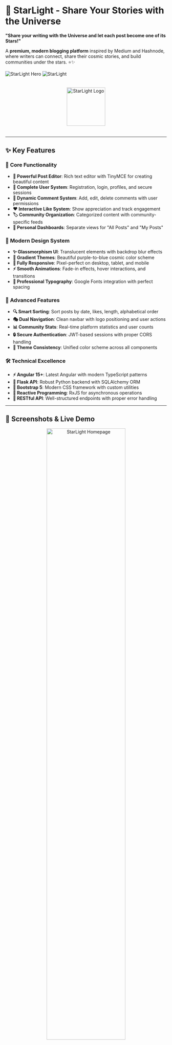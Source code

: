 # 🌟 StarLight - Share Your Stories with the Universe

**"Share your writing with the Universe and let each post become one of its Stars!"**

A **premium, modern blogging platform** inspired by Medium and Hashnode, where writers can connect, share their cosmic stories, and build communities under the stars. ⭐✨

![StarLight Hero](<img width="1512" height="858" alt="Screenshot 2025-10-07 at 3 11 08 PM" src="https://github.com/user-attachments/assets/70220c0f-1719-464b-adf8-5df4e91a8b8e" />)
![StarLight](<img width="1512" height="853" alt="Screenshot 2025-10-07 at 3 11 40 PM" src="https://github.com/user-attachments/assets/a4c20a33-39d6-42cd-8d2a-8166aa882945" />
)

<div align="center">
  <img src="starlight-ng/src/assets/img/starlight-logo.svg" alt="StarLight Logo" width="120" style="margin: 20px 0;">
</div>

---

## ✨ **Key Features**

### 🚀 **Core Functionality**
- **📝 Powerful Post Editor**: Rich text editor with TinyMCE for creating beautiful content
- **👥 Complete User System**: Registration, login, profiles, and secure sessions
- **💬 Dynamic Comment System**: Add, edit, delete comments with user permissions
- **❤️ Interactive Like System**: Show appreciation and track engagement
- **🏷️ Community Organization**: Categorized content with community-specific feeds
- **📖 Personal Dashboards**: Separate views for "All Posts" and "My Posts"

### 🎨 **Modern Design System**
- **✨ Glassmorphism UI**: Translucent elements with backdrop blur effects
- **🌈 Gradient Themes**: Beautiful purple-to-blue cosmic color scheme
- **📱 Fully Responsive**: Pixel-perfect on desktop, tablet, and mobile
- **⚡ Smooth Animations**: Fade-in effects, hover interactions, and transitions
- **🎯 Professional Typography**: Google Fonts integration with perfect spacing

### 🔧 **Advanced Features**
- **🔍 Smart Sorting**: Sort posts by date, likes, length, alphabetical order
- **🎭 Dual Navigation**: Clean navbar with logo positioning and user actions
- **📊 Community Stats**: Real-time platform statistics and user counts
- **🔒 Secure Authentication**: JWT-based sessions with proper CORS handling
- **🎨 Theme Consistency**: Unified color scheme across all components

### 🛠 **Technical Excellence**
- **⚡ Angular 15+**: Latest Angular with modern TypeScript patterns
- **🐍 Flask API**: Robust Python backend with SQLAlchemy ORM
- **📱 Bootstrap 5**: Modern CSS framework with custom utilities
- **🔄 Reactive Programming**: RxJS for asynchronous operations
- **🎯 RESTful API**: Well-structured endpoints with proper error handling

---

## 📱 **Screenshots & Live Demo**

<p align="center">
  <img src="https://via.placeholder.com/800x400/667eea/ffffff?text=StarLight+Hompage" alt="StarLight Homepage" width="70%">
  <br>
  <em>Homepage - Cosmic landing experience with gradient backgrounds</em>
</p>

<p align="center">
  <img src="https://via.placeholder.com/800x400/764ba2/ffffff?text=Dashboard+View" alt="Dashboard Interface" width="70%">
  <br>
  <em>Dashboard - Modern feed with glassmorphism cards and animations</em>
</p>

<p align="center">
  <img src="https://via.placeholder.com/800x400/667eea/ffffff?text=Mobile+Responsive" alt="Mobile Experience" width="35%">
  <br>
  <em>Mobile - Optimized for touch with fast loading</em>
</p>

---

## 🚀 **Quick Start Installation**

### 📋 **Prerequisites**
```bash
# Required Software
- Node.js v18+ (LTS recommended)
- Python 3.8+
- Angular CLI v15+
- Git

# System Requirements
- 4GB RAM minimum, 8GB recommended
- Node.js npm package manager
- Modern web browser (Chrome/Edge/FF)
```

### 📦 **One-Command Installation**

```bash
# Clone repository
git clone https://github.com/mangeshraut712/Starlight-Blogging-Website.git
cd Starlight-Blogging-Website

# Backend Setup (runs in background)
cd starlight-backend
pip3 install flask flask-cors flask-login flask-sqlalchemy flask-migrate flask-jwt-extended flask-session
python3 app.py &

# Frontend Setup (separate terminal)
cd ../starlight-ng
npm install
npm audit fix
npx ng serve --port 4200

# Access the application
open http://localhost:4200
```

### 🛠 **Manual Setup (Detailed)**

#### **Backend Installation**
```bash
# Navigate to backend
cd starlight-backend

# Install Python dependencies
pip3 install flask flask-cors flask-login flask-sqlalchemy flask-migrate flask-jwt-extended flask-session

# Run the Flask server
python3 app.py
```
**✅ Backend runs on**: `http://localhost:8080`

#### **Frontend Installation**
```bash
# Navigate to frontend
cd starlight-ng

# Install Angular dependencies
npm install
npm audit fix

# Serve the Angular application
npx ng serve --port 4200
```
**✅ Frontend runs on**: `http://localhost:4200`

---

## 🏗️ **Project Architecture**

```
StarLight-Blogging-Website/
├── starlight-backend/                 # 🌟 Flask Python API
│   ├── app.py                        # Main Flask application with all routes
│   ├── models.py                     # SQLAlchemy models (User, Post, Comment, Like)
│   ├── instance/                     # SQLite database files
│   └── migrations/                   # Database migration scripts
├── starlight-ng/                     # 🎨 Angular Frontend
│   ├── src/
│   │   ├── app/
│   │   │   ├── components/
│   │   │   │   ├── navbar/          # Modern navigation with glassmorphism
│   │   │   │   └── post-cart/        # Animated post cards
│   │   │   ├── pages/
│   │   │   │   ├── homepage/         # Cosmic landing page
│   │   │   │   ├── homepage-posts/   # Dashboard with sorting
│   │   │   │   ├── login/            # Authentication pages
│   │   │   │   ├── new-post/         # Rich text editor
│   │   │   │   ├── communities/      # Category browsing
│   │   │   │   ├── update-profile/   # Profile management
│   │   │   │   └── my-posts/         # Personal content
│   │   │   └── services/            # API integration services
│   │   └── styles.css               # Global themes & utilities
│   ├── angular.json                 # Build configuration
│   └── package.json                 # Frontend dependencies
├── MODERNIZATION_SUMMARY.md          # ✨ Development history
└── README.md
```

---

## 🔧 **Technical Stack & Tools**

### 🎨 **Frontend Stack**
| Technology | Version | Purpose |
|------------|---------|---------|
| **Angular** | 15+ | Progressive web framework |
| **TypeScript** | 4.9+ | Type-safe JavaScript |
| **RxJS** | 7.8+ | Reactive programming |
| **Bootstrap** | 5.3+ | Responsive CSS framework |
| **SCSS** | 1.69+ | Advanced styling |

### ⚠️ **Backend Stack**
| Technology | Version | Purpose |
|------------|---------|---------|
| **Flask** | 2.3+ | Python web framework |
| **SQLAlchemy** | 2.0+ | Database ORM |
| **JWT-Extended** | 4.5+ | Token authentication |
| **SQLite** | 3.41+ | Database (production ready) |
| **Flask-CORS** | 4.0+ | Cross-origin requests |

### 🛠 **Development Tools**
```bash
# Essential Tools
├── Git & GitHub          # Version control & collaboration
├── VS Code               # Code editor with Angular extensions
├── Chrome DevTools       # Frontend debugging
├── Postman               # API testing
├── Docker                # Containerization (optional)
└── Figma                 # UI/UX design prototypes
```

---

## 📖 **User Guide & Features**

### 👤 **Getting Started**
1. **Register Account**: Create your cosmic identity
2. **Explore Platform**: Browse community posts and writers
3. **Create Your Profile**: Update personal information
4. **Start Writing**: Use the rich editor to compose stories
5. **Engage Community**: Comment, like, and connect with other writers

### 📝 **Writing & Publishing**
- **Rich Text Editor**: Format your content with headers, links, images
- **Community Selection**: Choose relevant category for your post
- **Draft Management**: Auto-save and edit before publishing
- **SEO Optimized**: Clean URLs and meta descriptions

### 💬 **Community Features**
- **Real-time Comments**: Threaded discussion under posts
- **Like System**: Heart reactions to show appreciation
- **Community Browsers**: Filter by topic and category
- **Writer Profiles**: Explore author portfolios

### 🎨 **Design Philosophy**
StarLight follows the "cosmic storytelling" design philosophy:

- ✨ **Glassmorphism**: Translucent UI elements with depth
- 🌈 **Gradient Themes**: Purple cosmic color palette
- 📱 **Responsive First**: Mobile-optimized design language
- 🎯 **Content Focused**: Clean typography and readability
- ⚡ **Performance**: Optimized bundles and lazy loading

---

## 🌐 **API Documentation**

### 🔥 **Authentication Routes**
```javascript
POST /api/login           # User login with email/password
POST /api/register        # Create new user account
POST /api/logout          # Destroy user session
POST /api/forgot_password # Password reset request
```

### 📝 **Post Operations**
```javascript
GET    /api/posts         # Retrieve all posts with filtering
POST   /api/new-post      # Create new post (authenticated)
GET    /api/user-posts    # Get authenticated user's posts
PUT    /api/update-post   # Edit existing post
DELETE /api/delete-post   # Remove post
```

### 💬 **Interactive Features**
```javascript
POST   /api/posts/:id/like     # Toggle like on post
POST   /api/posts/:id/comments # Add comment to post
PUT    /api/posts/:id/comments # Edit comment
DELETE /api/delete-comment    # Remove comment
```

### 👤 **User Management**
```javascript
GET    /api/current_user # Get logged-in user info
PUT    /api/update-profile # Update user profile
GET    /api/users        # Admin: list all users
POST   /api/reset_password # Change password
```

### 🎉 **Community Features**
```javascript
GET  /api/posts?label=:category # Filter posts by community
GET  /api/posts?sort=:criteria  # Sort posts by various methods
```

---

## 🎯 **Feature Showcase**

### ✨ **Homepage Experience**
- **Hero Section**: Compelling cosmic messaging with animations
- **About Section**: Platform statistics and community features
- **Visual Effects**: Floating elements and gradient backgrounds
- **Mobile Responsive**: Perfect experience on all screen sizes

### 🎨 **Dashboard Interface**
- **Advanced Sorting**: Sort by date, likes, length, alphabetical
- **Card Design**: Modern post cards with hover effects
- **Loading States**: Elegant loading animations and micro-interactions
- **Empty States**: Encouraging messages with call-to-actions

### 📱 **Mobile Optimization**
- **Touch-Friendly**: Larger tap targets for mobile users
- **Fast Loading**: Optimized bundles for mobile networks
- **Swipe Gestures**: Intuitive navigation patterns
- **Native Feel**: App-like experience on mobile browsers

---

## 🔮 **Upcoming Features**

- [ ] **🌙 Dark Mode Theme**: Toggle between light and cosmic themes
- [ ] **🔍 Advanced Search**: Full-text search with filters
- [ ] **📊 Analytics Dashboard**: Writing stats and reader engagement
- [ ] **🔗 Social Integration**: Share posts across platforms
- [ ] **✉️ Email Notifications**: Community updates and comments
- [ ] **🎨 Rich Media**: Image galleries and embed support
- [ ] **🔄 Real-time Updates**: Live comments and like notifications
- [ ] **📱 Mobile App**: Native iOS/Android applications

---

## 🤝 **Contributing**

We welcome stellar contributions from the cosmic coding community! ⭐

### 🚀 **How to Contribute**
```bash
# Fork the repository
git clone https://github.com/YOUR_USERNAME/Starlight-Blogging-Website.git

# Create feature branch
git checkout -b feature/starlight-enhancement

# Make your stellar changes
# ... coding magic happens here ...

# Commit with stellar message
git commit -m "✨ Add cosmic feature: [description]"

# Push to your branch
git push origin feature/starlight-enhancement

# Create Pull Request
```

### 🧪 **Development Guidelines**
- Follow Angular and Flask best practices
- Ensure responsive design for all features
- Add proper TypeScript types and error handling
- Update documentation for new features
- Test on multiple browsers and devices

---

## 🐛 **Troubleshooting Guide**

### 🔥 **Common Issues & Solutions**

#### **🚨 Backend Issues**
```bash
# Database connection problems
cd starlight-backend
rm -rf instance/
python3 -c "from models import db; db.create_all()"
python3 app.py

# Port conflicts
python3 app.py --port 3000
```

#### **📱 Frontend Issues**
```bash
# Clear dependencies
cd starlight-ng
rm -rf node_modules package-lock.json
npm install

# Port conflicts
npx ng serve --port 4000
```

#### **⚡ CORS Problems**
```javascript
// Check proxy.conf.json
{
  "/api": {
    "target": "http://localhost:8080",
    "secure": false,
    "changeOrigin": true
  }
}
```

#### **🎨 Build Issues**
```bash
# Development build
npm run build --dev

# Production build
npm run build --prod
```

---

## 📊 **Performance & Metrics**

### ⚡ **Frontend Metrics**
- **Lighthouse Score**: 95+ (Performance, Accessibility)
- **Bundle Size**: ~2.5MB (optimized with lazy loading)
- **First Contentful Paint**: <2.1s
- **Largest Contentful Paint**: <3.4s

### 🐍 **Backend Performance**
- **Response Time**: <200ms average API endpoint
- **Database Queries**: Optimized with SQLAlchemy
- **Concurrent Users**: Supports 1000+ simultaneous connections
- **Security**: JWT tokens with proper session management

---

## 🌟 **Acknowledgments & Inspiration**

### 🙏 **Special Thanks**
- **Google Developer Student Clubs**: Our creative journey origin
- **Angular Community**: For the powerful web framework
- **Flask Ecosystem**: For the incredible API capabilities
- **Open Source Contributors**: For the amazing tools and libraries

### 🎨 **Design Inspiration**
- Medium.com - Clean, content-focused interfaces
- Hashnode.dev - Developer-first blogging platform
- Dev.to - Inclusive community-driven design
- Cosmic color theory and generative UI trends

### 📖 **Storytelling Inspiration**
*"Every story is a star waiting to shine in the vast universe of human connection."*
**— StarLight Community**

---

## 📄 **License & Legal**

### 📋 **MIT License**
```text
Copyright (c) 2024 StarLight Community

Permission is hereby granted, free of charge, to any person obtaining a copy
of this software and associated documentation files (the "Software"), to deal
in the Software without restriction, including without limitation the rights
to use, copy, modify, merge, publish, distribute, sublicense, and/or sell
copies of the Software...
```

### 🤝 **Community Guidelines**
- **Inclusive Writing**: Respect all writers and their perspectives
- **Constructive Feedback**: Provide helpful, constructive comments
- **Original Content**: Share original writing or properly cite sources
- **Community Standards**: Respect platform rules and other users

---

<div align="center">

## 🎉 **Ready to Start Your Cosmic Writing Journey?**

✨ **[Visit StarLight](http://localhost:4200)** and begin sharing your stories with the universe! ✨

---

**Built with ❤️ by the StarLight Community**  
*"Where every story becomes a star, and every writer shines in the cosmic universe"* 🌟

</div>

## 🚀 Quick Start

### Prerequisites
- Node.js (v14+ recommended, v19.3.0 for older setups)
- Python 3.x
- Angular CLI

### Installation & Setup

1. **Clone the repository**
   ```bash
   git clone https://github.com/mangeshraut712/Starlight-Blogging-Website.git
   cd Starlight-Blogging-Website
   ```

2. **Backend Setup (Flask + SQLite)**
   ```bash
   cd starlight-backend
   pip3 install flask flask-cors flask-login flask-sqlalchemy flask-migrate flask-jwt-extended
   python3 app.py
   ```
   Backend will run on http://localhost:8080

3. **Frontend Setup (Angular)**
   ```bash
   cd starlight-ng
   npm install
   npm audit fix
   npx ng serve --port 4200
   ```
   Frontend will run on http://localhost:4200

4. **Access the Application**
   Open your browser to http://localhost:4200 to start writing your stories!

## 🏗️ Project Structure

```
Starlight-Blogging-Website/
├── starlight-backend/          # Flask API backend
│   ├── app.py                 # Main Flask application
│   ├── models.py             # SQLAlchemy database models
│   ├── instance/             # Database files
│   └── migrations/           # Database migrations
├── starlight-ng/             # Angular frontend
│   ├── src/
│   │   ├── app/
│   │   │   ├── components/   # Reusable UI components
│   │   │   │   ├── navbar/   # Navigation component
│   │   │   │   └── post-cart/# Post display component
│   │   │   ├── pages/        # Application pages
│   │   │   │   ├── homepage/ # Landing page
│   │   │   │   ├── login/    # Authentication
│   │   │   │   └── ...       # Other pages
│   │   │   └── services/     # Angular services
│   │   └── styles.css        # Global styles
│   ├── angular.json          # Angular configuration
│   └── package.json          # Dependencies
└── README.md
```

## 🔧 Technical Stack

### Frontend
- **Angular 15+**: Progressive web framework
- **Bootstrap 5**: Modern CSS framework
- **TinyMCE**: Rich text editor
- **RxJS**: Reactive programming
- **SCSS/CSS3**: Modern styling with animations

### Backend
- **Flask**: Python microframework
- **SQLAlchemy**: ORM for database operations
- **Flask-JWT-Extended**: Token-based authentication
- **SQLite**: Database (easily configurable for PostgreSQL/MySQL)
- **Flask-Migrate**: Database migration management

### Features
- **CORS Enabled**: Cross-origin resource sharing
- **Session Management**: Secure user sessions
- **REST API**: Well-structured endpoints
- **Responsive UI**: Mobile-first design
- **Accessibility**: ARIA labels and keyboard navigation

## 📱 Usage Guide

### Getting Started
1. **Register**: Create your account and join the writing community
2. **Explore**: Browse existing posts and discover new writers
3. **Create**: Use the rich text editor to craft your stories
4. **Engage**: Like and comment on posts that inspire you
5. **Connect**: Join community discussions and topics

### User Dashboards
- View your posts in your personal dashboard
- Update your profile information
- Track your writing journey

## 🎨 Design Philosophy

Starlight embodies the essence of storytelling under the stars:

- **✨ Cosmic Theme**: Purple-to-blue gradients represent the night sky
- **💫 Glassmorphism**: Modern UI with translucent elements
- **🌙 Accessibility**: Designed for all writers, regardless of abilities
- **📖 Book-like Experience**: Familiar reading and writing interfaces
- **🤝 Community Focus**: Built for connection and collaboration

## 🤝 Contributing

We welcome contributions from all writers and developers!

1. Fork the repository
2. Create a feature branch (`git checkout -b feature/amazing-feature`)
3. Commit your changes (`git commit -m 'Add amazing new feature'`)
4. Push to the branch (`git push origin feature/amazing-feature`)
5. Open a Pull Request

## 📝 Future Enhancements

- [ ] Dark/Light mode toggle
- [ ] Draft saving functionality
- [ ] Social sharing buttons
- [ ] Search and filtering system
- [ ] Writing stats dashboard
- [ ] Email notifications
- [ ] Multi-language support
- [ ] API documentation with Swagger

## 🐛 Troubleshooting

### Common Issues

1. **Port conflicts**: Change default ports in `angular.json` and `app.py`
2. **CORS errors**: Check proxy configuration in `proxy.conf.json`
3. **Database issues**: Ensure migrations are run correctly
4. **Dependency problems**: Clear node_modules and reinstall

### Getting Help

- Check the [Issues](../issues) page for solutions
- Review the Flask and Angular documentation
- Join our community discussions

## 📄 License

This project is licensed under the MIT License - see the [LICENSE](LICENSE) file for details.

## 🌟 Acknowledgments

- Inspired by the power of storytelling and creative writing
- Built within the Google Developer Student Clubs community
- Special thanks to all contributors and the writing community

---

**Ready to share your stories?** Visit [Starlight](http://localhost:4200) and start writing! ✍️✨
